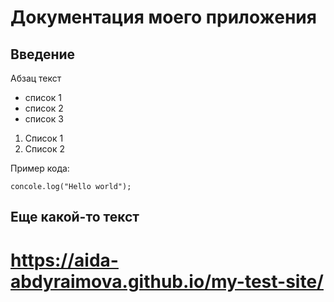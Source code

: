 # Документация моего приложения
## Введение

Абзац текст

- список 1
- список 2
- список 3

1. Список 1
2. Список 2

Пример кода:
```
concole.log("Hello world");

```
## Еще какой-то текст
# https://aida-abdyraimova.github.io/my-test-site/
